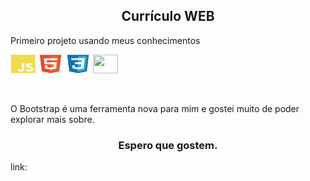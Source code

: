 <div align="center">

  ## Currículo WEB  
  
</div>

Primeiro projeto usando meus conhecimentos
<div style="display: inline_block">
  <img align="center" height="30" width="40" src="https://raw.githubusercontent.com/devicons/devicon/master/icons/javascript/javascript-plain.svg">
  <img align="center" height="30" width="40" src="https://raw.githubusercontent.com/devicons/devicon/master/icons/html5/html5-original.svg">
  <img align="center" height="30" width="40" src="https://raw.githubusercontent.com/devicons/devicon/master/icons/css3/css3-original.svg">
  <img align="center" height="30" width="40" src="https://user-images.githubusercontent.com/108241366/203055118-f31132f8-a1db-4db8-9f8b-0a6c76d41d53.svg">
</div>
<br><br>

O Bootstrap é uma ferramenta nova para mim e gostei muito de poder explorar mais sobre.


<div align="center">

  ### Espero que gostem.
  
</div>

link: 


